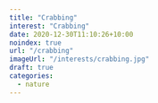 ```yaml
---
title: "Crabbing"
interest: "Crabbing"
date: 2020-12-30T11:10:26+10:00
noindex: true
url: "/crabbing"
imageUrl: "/interests/crabbing.jpg"
draft: true
categories:
  - nature
---
```

